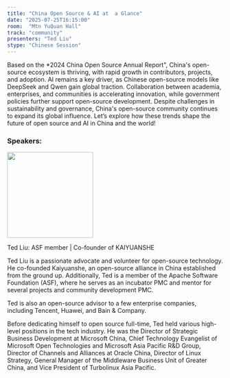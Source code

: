 ```yaml
---
title: "China Open Source & AI at  a Glance"
date: "2025-07-25T16:15:00"
room:  "Mtn YuQuan Hall"
track: "community"
presenters: "Ted Liu"
stype: "Chinese Session"
---
```


Based on the *2024 China Open Source Annual Report", China's open-source ecosystem is thriving, with rapid growth in contributors, projects, and adoption. AI remains a key driver, as Chinese open-source models like DeepSeek and Qwen gain global traction. Collaboration between academia, enterprises, and communities is accelerating innovation, while government policies further support open-source development. Despite challenges in sustainability and governance, China's open-source community continues to expand its global influence. Let’s explore how these trends shape the future of open source and AI in China and the world! 

### Speakers:


<img src="https://sessionize.com/image/355a-400o400o1-RRrjWXYem9ZpGBUpd4jGBT.png" width="200" /><br/>

Ted Liu: ASF member | Co-founder of KAIYUANSHE

Ted Liu is a passionate advocate and volunteer for open-source technology. He co-founded Kaiyuanshe, an open-source alliance in China established from the ground up. Additionally, Ted is a member of the Apache Software Foundation (ASF), where he serves as an incubator PMC and mentor for several projects and community development PMC. 

Ted is also an open-source advisor to a few enterprise companies, including Tencent, Huawei, and Bain & Company.

Before dedicating himself to open source full-time, Ted held various high-level positions in the tech industry. He was the Director of Strategic Business Development at Microsoft China, Chief Technology Evangelist of Microsoft Open Technologies and Microsoft Asia Pacific R&D Group, Director of Channels and Alliances at Oracle China, Director of Linux Strategy, General Manager of the Middleware Business Unit of Greater China, and Vice President of Turbolinux Asia Pacific.
